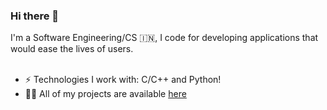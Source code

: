 ### Hi there 👋

I'm a Software Engineering/CS 🇮🇳, I code for developing applications that would ease the lives of users. <br/> <br/>

- ⚡️ Technologies I work with: C/C++ and Python!
- 👨‍💻 All of my projects are available  [here](https://github.com/ManyaChdry?tab=repositories)

<!--
**ManyaChdry** is a ✨ _special_ ✨ repository because its `README.md` (this file) appears on your GitHub profile.


-->

<!--

![Manya's Top skills](https://github-readme-stats.vercel.app/api/top-langs/?username=ManyaChdry&hide_border=true&theme=radical)

![Manya's Github stats](https://github-readme-stats.vercel.app/api?username=ManyaChdry&count_private=true&show_icons=true&hide_border=true&theme=radical)

-->

